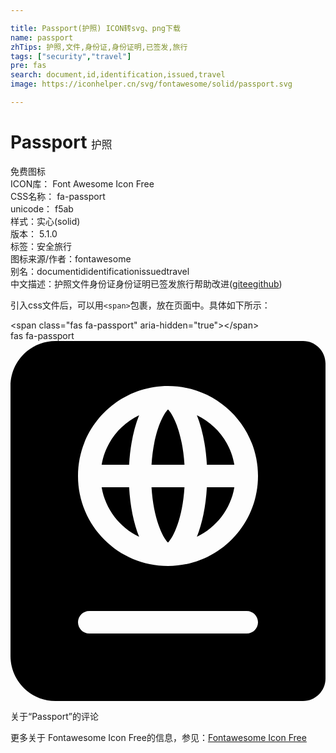 ```yaml
---

title: Passport(护照) ICON转svg、png下载
name: passport
zhTips: 护照,文件,身份证,身份证明,已签发,旅行
tags: ["security","travel"]
pre: fas
search: document,id,identification,issued,travel
image: https://iconhelper.cn/svg/fontawesome/solid/passport.svg

---
```


# Passport  <small style="font-size: 60%;font-weight: 100">护照</small>


<div class="detail-page">
<p>
<span><span class="badge-success badge">免费图标</span> </span>
<br/>
<span>
ICON库：
<span class="badge-secondary badge">Font Awesome Icon Free</span> 
</span>
<br/>
<span>
CSS名称：
<span class="badge-secondary badge">fa-passport</span> 
</span>
<br/>
<span>
unicode：
<span class="badge-secondary badge">f5ab</span> 
<copy-btn content='f5ab' btn-title=""></copy-btn>
<copy-btn :content='String.fromCodePoint(parseInt("f5ab", 16))' btn-title="复制U"></copy-btn>
</span><br/><span>样式：<span class="badge-light badge">实心(solid)</span></span>
<br/>
<span>
版本：
<span class="badge-secondary badge">5.1.0</span> 
</span><br/><span>标签：<span class="badge-light badge"><router-link to="/tags/security.html">安全</router-link></span><span class="badge-light badge"><router-link to="/tags/travel.html">旅行</router-link></span></span>
<br/>
<span>图标来源/作者：<span class="badge-light badge">fontawesome</span></span> 
<br/>
<span>别名：<span class="badge-light badge">document</span><span class="badge-light badge">id</span><span class="badge-light badge">identification</span><span class="badge-light badge">issued</span><span class="badge-light badge">travel</span></span><br/><span class="zh-detail">中文描述：<span class="badge-primary badge">护照</span><span class="badge-primary badge">文件</span><span class="badge-primary badge">身份证</span><span class="badge-primary badge">身份证明</span><span class="badge-primary badge">已签发</span><span class="badge-primary badge">旅行</span><span class="help-link"><span>帮助改进</span>(<a href="https://gitee.com/liuwave/icon-helper/edit/master/json/fontawesome/solid/passport.json" target="_blank" rel="noopener noreferrer">gitee</a><a href="https://github.com/liuwave/icon-helper/edit/master/json/fontawesome/solid/passport.json" target="_blank" rel="noopener noreferrer">github</a></span>)</span><br/>
</p>
</div>
<div class="alert alert-dark">
  <i class="fas fa-passport fa-xs"></i>
  <i class="fas fa-passport fa-sm"></i>
  <i class="fas fa-passport fa-lg"></i>
  <i class="fas fa-passport fa-2x"></i>
  <i class="fas fa-passport fa-3x"></i>
  <i class="fas fa-passport fa-5x"></i>
  <i class="fas fa-passport fa-7x"></i>
</div>
<div>
  <p>引入css文件后，可以用<code>&lt;span&gt;</code>包裹，放在页面中。具体如下所示：    
  </p>
  <div class="alert alert-primary" style="font-size: 14px">
    &lt;span class="fas fa-passport" aria-hidden="true"&gt;&lt;/span&gt;
    <copy-btn content='<span class="fas fa-passport" aria-hidden="true"></span>'></copy-btn>
  </div>
  <div class="alert alert-secondary">
    <i class="fas fa-passport"
    style="font-size: 24px"
    aria-hidden="true"></i> fas fa-passport
    <copy-btn content="fas fa-passport" btn-title="复制图标名称"></copy-btn>
  </div>
</div>
<div id="svg" class="svg-wrap">
<svg xmlns="http://www.w3.org/2000/svg" viewBox="0 0 448 512"><path d="M129.62 176h39.09c1.49-27.03 6.54-51.35 14.21-70.41-27.71 13.24-48.02 39.19-53.3 70.41zm0 32c5.29 31.22 25.59 57.17 53.3 70.41-7.68-19.06-12.72-43.38-14.21-70.41h-39.09zM224 286.69c7.69-7.45 20.77-34.42 23.43-78.69h-46.87c2.67 44.26 15.75 71.24 23.44 78.69zM200.57 176h46.87c-2.66-44.26-15.74-71.24-23.43-78.69-7.7 7.45-20.78 34.43-23.44 78.69zm64.51 102.41c27.71-13.24 48.02-39.19 53.3-70.41h-39.09c-1.49 27.03-6.53 51.35-14.21 70.41zM416 0H64C28.65 0 0 28.65 0 64v384c0 35.35 28.65 64 64 64h352c17.67 0 32-14.33 32-32V32c0-17.67-14.33-32-32-32zm-80 416H112c-8.8 0-16-7.2-16-16s7.2-16 16-16h224c8.8 0 16 7.2 16 16s-7.2 16-16 16zm-112-96c-70.69 0-128-57.31-128-128S153.31 64 224 64s128 57.31 128 128-57.31 128-128 128zm41.08-214.41c7.68 19.06 12.72 43.38 14.21 70.41h39.09c-5.28-31.22-25.59-57.17-53.3-70.41z"/></svg>
</div>
<detail full-name='fa-passport'></detail>

<Vssue title="关于“Passport”的评论" >关于“Passport”的评论</Vssue>
    
<div><p>更多关于  Fontawesome Icon Free的信息，参见：<a target="_blank" href="https://iconhelper.cn/fontawesome.html">Fontawesome Icon Free</a>
</p></div>
